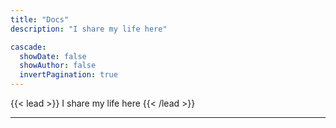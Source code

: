 ```yaml
---
title: "Docs"
description: "I share my life here"

cascade:
  showDate: false
  showAuthor: false
  invertPagination: true
---
```


{{< lead >}}
I share my life here
{{< /lead >}}

---
